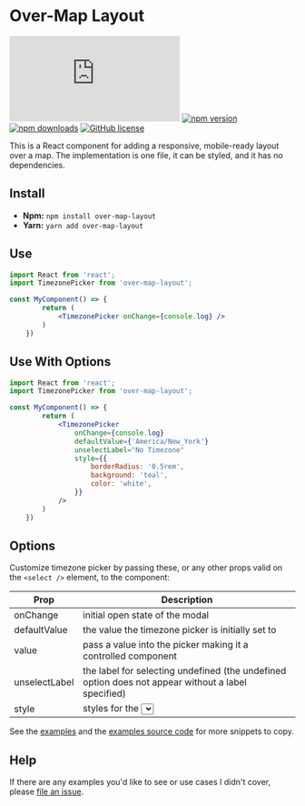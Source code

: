 # Over-Map Layout

![gzip size](http://img.badgesize.io/https://unpkg.com/over-map-layout/dist/index.js?compression=gzip&style=for-the-badge)
[![npm version](https://img.shields.io/npm/v/over-map-layout.svg?style=for-the-badge)](https://www.npmjs.com/package/over-map-layout)
[![npm downloads](https://img.shields.io/npm/dm/over-map-layout.svg?style=for-the-badge)](https://www.npmjs.com/package/over-map-layout)
[![GitHub license](https://img.shields.io/badge/license-MIT-blue.svg?style=for-the-badge)](https://en.wikipedia.org/wiki/MIT_License)

This is a React component for adding a responsive, mobile-ready layout over a map. The implementation is one file, it can be styled, and it has no dependencies.

## Install

- **Npm:** `npm install over-map-layout`
- **Yarn:** `yarn add over-map-layout`

## Use

```jsx
import React from 'react';
import TimezonePicker from 'over-map-layout';

const MyComponent() => {
        return (
            <TimezonePicker onChange={console.log} />
        )
    })
```

## Use With Options

```jsx
import React from 'react';
import TimezonePicker from 'over-map-layout';

const MyComponent() => {
        return (
            <TimezonePicker
                onChange={console.log}
                defaultValue={'America/New_York'}
                unselectLabel="No Timezone"
                style={{
                    borderRadius: '0.5rem',
                    background: 'teal',
                    color: 'white',
                }}
            />
        )
    })
```

## Options

Customize timezone picker by passing these, or any other props valid on the `<select />` element, to the component:

| Prop          | Description                                                                                        |
| ------------- | -------------------------------------------------------------------------------------------------- |
| onChange      | initial open state of the modal                                                                    |
| defaultValue  | the value the timezone picker is initially set to                                                  |
| value         | pass a value into the picker making it a controlled component                                      |
| unselectLabel | the label for selecting undefined (the undefined option does not appear without a label specified) |
| style         | styles for the <select> element                                                                    |

See the [examples](https://benshope.github.io/over-map-layout) and the [examples source code](https://github.com/benshope/over-map-layout/blob/master/stories.js) for more snippets to copy.

## Help

If there are any examples you'd like to see or use cases I didn't cover, please [file an issue](https://github.com/benshope/over-map-layout/issues/new).
